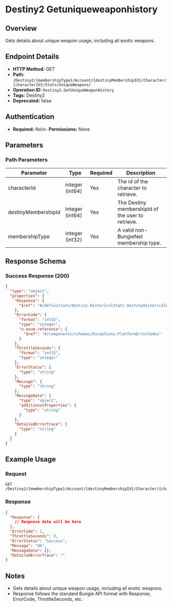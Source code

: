 # Destiny2 Getuniqueweaponhistory

## Overview
Gets details about unique weapon usage, including all exotic weapons.

## Endpoint Details
- **HTTP Method:** GET
- **Path:** `/Destiny2/{membershipType}/Account/{destinyMembershipId}/Character/{characterId}/Stats/UniqueWeapons/`
- **Operation ID:** `Destiny2.GetUniqueWeaponHistory`
- **Tags:** Destiny2
- **Deprecated:** false

## Authentication
- **Required:** No\n- **Permissions:** None

## Parameters

### Path Parameters
| Parameter | Type | Required | Description |
|-----------|------|----------|-------------|
| characterId | integer (int64) | Yes | The id of the character to retrieve. |
| destinyMembershipId | integer (int64) | Yes | The Destiny membershipId of the user to retrieve. |
| membershipType | integer (int32) | Yes | A valid non-BungieNet membership type. |


## Response Schema

### Success Response (200)
```json
{
  "type": "object",
  "properties": {
    "Response": {
      "$ref": "#/definitions/Destiny.HistoricalStats.DestinyHistoricalWeaponStatsData"
    },
    "ErrorCode": {
      "format": "int32",
      "type": "integer",
      "x-enum-reference": {
        "$ref": "#/components/schemas/Exceptions.PlatformErrorCodes"
      }
    },
    "ThrottleSeconds": {
      "format": "int32",
      "type": "integer"
    },
    "ErrorStatus": {
      "type": "string"
    },
    "Message": {
      "type": "string"
    },
    "MessageData": {
      "type": "object",
      "additionalProperties": {
        "type": "string"
      }
    },
    "DetailedErrorTrace": {
      "type": "string"
    }
  }
}
```


## Example Usage

### Request
```http
GET /Destiny2/{membershipType}/Account/{destinyMembershipId}/Character/{characterId}/Stats/UniqueWeapons/
```

### Response
```json
{
  "Response": {
    // Response data will be here
  },
  "ErrorCode": 1,
  "ThrottleSeconds": 0,
  "ErrorStatus": "Success",
  "Message": "Ok",
  "MessageData": {},
  "DetailedErrorTrace": ""
}
```

## Notes
- Gets details about unique weapon usage, including all exotic weapons.
- Response follows the standard Bungie API format with Response, ErrorCode, ThrottleSeconds, etc.
